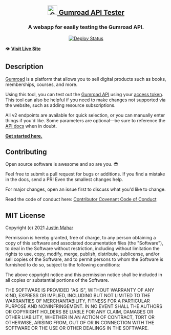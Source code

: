 <h2 align="center">
  <a href="https://github.com/justinmahar/gumroad-api-tester-webapp">
    <img alt="Gumroad API Tester" src="https://github.com/justinmahar/gumroad-api-tester-webapp/raw/master/static/media/site-icon.png" width="30" />
  </a>
  <a href="https://github.com/justinmahar/gumroad-api-tester-webapp">
    Gumroad API Tester
  </a>
</h2>
<h3 align="center">
  A webapp for easily testing the Gumroad API.
</h3>
<p align="center">
  <a href="https://github.com/justinmahar/gumroad-api-tester-webapp/actions?query=workflow%3ADeploy">
    <img src="https://github.com/justinmahar/gumroad-api-tester-webapp/workflows/Deploy/badge.svg" alt="Deploy Status"/>
  </a>
</p>

👁️ **[Visit Live Site](https://justinmahar.github.io/gumroad-api-tester-webapp/)**

## Description

[Gumroad](https://gumroad.com/) is a platform that allows you to sell digital products such as books, memberships, courses, and more.

Using this tool, you can test out the [Gumroad API](https://app.gumroad.com/api) using your [access token](https://app.gumroad.com/settings/advanced#application-form). This tool can also be helpful if you need to make changes not supported via the website, such as adding resource subscriptions.

All v2 endpoints are available for quick selection, or you can manually enter things if you'd like. Some parameters are optional—be sure to reference the [API docs](https://app.gumroad.com/api) when in doubt.

**[Get started here.](https://justinmahar.github.io/gumroad-api-tester-webapp/)**

## Contributing

Open source software is awesome and so are you. 😎

Feel free to submit a pull request for bugs or additions. If you find a mistake in the docs, send a PR! Even the smallest changes help.

For major changes, open an issue first to discuss what you'd like to change.

Read the code of conduct here: [Contributor Covenant Code of Conduct](./CODE_OF_CONDUCT.md)

## MIT License

Copyright (c) 2021 [Justin Mahar](https://github.com/justinmahar)

Permission is hereby granted, free of charge, to any person obtaining a copy of this software and associated documentation files (the "Software"), to deal in the Software without restriction, including without limitation the rights to use, copy, modify, merge, publish, distribute, sublicense, and/or sell copies of the Software, and to permit persons to whom the Software is furnished to do so, subject to the following conditions:

The above copyright notice and this permission notice shall be included in all copies or substantial portions of the Software.

THE SOFTWARE IS PROVIDED "AS IS", WITHOUT WARRANTY OF ANY KIND, EXPRESS OR IMPLIED, INCLUDING BUT NOT LIMITED TO THE WARRANTIES OF MERCHANTABILITY, FITNESS FOR A PARTICULAR PURPOSE AND NONINFRINGEMENT. IN NO EVENT SHALL THE AUTHORS OR COPYRIGHT HOLDERS BE LIABLE FOR ANY CLAIM, DAMAGES OR OTHER LIABILITY, WHETHER IN AN ACTION OF CONTRACT, TORT OR OTHERWISE, ARISING FROM, OUT OF OR IN CONNECTION WITH THE SOFTWARE OR THE USE OR OTHER DEALINGS IN THE SOFTWARE.

